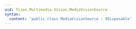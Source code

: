 ```yaml
---
uid: Tizen.Multimedia.Vision.MediaVisionSource
syntax:
  content: 'public class MediaVisionSource : IDisposable'
---
```

